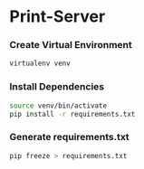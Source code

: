 # Print-Server

### Create Virtual Environment
```bash
virtualenv venv
```

### Install Dependencies
```bash
source venv/bin/activate
pip install -r requirements.txt
```

### Generate requirements.txt
```bash
pip freeze > requirements.txt
```
